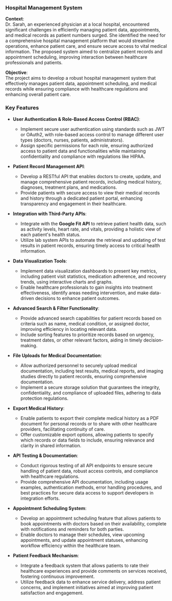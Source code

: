 ### **Hospital Management System**

**Context**:  
Dr. Sarah, an experienced physician at a local hospital, encountered significant challenges in efficiently managing patient data, appointments, and medical records as patient numbers surged. She identified the need for a comprehensive hospital management platform that would streamline operations, enhance patient care, and ensure secure access to vital medical information. The proposed system aimed to centralize patient records and appointment scheduling, improving interaction between healthcare professionals and patients.

**Objective**:  
The project aims to develop a robust hospital management system that effectively manages patient data, appointment scheduling, and medical records while ensuring compliance with healthcare regulations and enhancing overall patient care.

### **Key Features**

- **User Authentication & Role-Based Access Control (RBAC)**:  
  - Implement secure user authentication using standards such as JWT or OAuth2, with role-based access control to manage different user types (doctors, nurses, patients, administrators).
  - Assign specific permissions for each role, ensuring authorized access to patient data and functionalities while maintaining confidentiality and compliance with regulations like HIPAA.

- **Patient Record Management API**:  
  - Develop a RESTful API that enables doctors to create, update, and manage comprehensive patient records, including medical history, diagnoses, treatment plans, and medications.
  - Provide patients with secure access to view their medical records and history through a dedicated patient portal, enhancing transparency and engagement in their healthcare.

- **Integration with Third-Party APIs**:  
  - Integrate with the **Google Fit API** to retrieve patient health data, such as activity levels, heart rate, and vitals, providing a holistic view of each patient's health status.
  - Utilize lab system APIs to automate the retrieval and updating of test results in patient records, ensuring timely access to critical health information.

- **Data Visualization Tools**:  
  - Implement data visualization dashboards to present key metrics, including patient visit statistics, medication adherence, and recovery trends, using interactive charts and graphs.
  - Enable healthcare professionals to gain insights into treatment effectiveness, identify areas needing intervention, and make data-driven decisions to enhance patient outcomes.

- **Advanced Search & Filter Functionality**:  
  - Provide advanced search capabilities for patient records based on criteria such as name, medical condition, or assigned doctor, improving efficiency in locating relevant data.
  - Include sorting features to prioritize records based on urgency, treatment dates, or other relevant factors, aiding in timely decision-making.

- **File Uploads for Medical Documentation**:  
  - Allow authorized personnel to securely upload medical documentation, including test results, medical reports, and imaging studies directly to patient records, ensuring comprehensive documentation.
  - Implement a secure storage solution that guarantees the integrity, confidentiality, and compliance of uploaded files, adhering to data protection regulations.

- **Export Medical History**:  
  - Enable patients to export their complete medical history as a PDF document for personal records or to share with other healthcare providers, facilitating continuity of care.
  - Offer customizable export options, allowing patients to specify which records or data fields to include, ensuring relevance and clarity in shared information.

- **API Testing & Documentation**:  
  - Conduct rigorous testing of all API endpoints to ensure secure handling of patient data, robust access controls, and compliance with healthcare regulations.
  - Provide comprehensive API documentation, including usage examples, authentication methods, error handling procedures, and best practices for secure data access to support developers in integration efforts.

- **Appointment Scheduling System**:  
  - Develop an appointment scheduling feature that allows patients to book appointments with doctors based on their availability, complete with notifications and reminders for both parties.
  - Enable doctors to manage their schedules, view upcoming appointments, and update appointment statuses, enhancing workflow efficiency within the healthcare team.

- **Patient Feedback Mechanism**:  
  - Integrate a feedback system that allows patients to rate their healthcare experiences and provide comments on services received, fostering continuous improvement.
  - Utilize feedback data to enhance service delivery, address patient concerns, and implement initiatives aimed at improving patient satisfaction and engagement.
